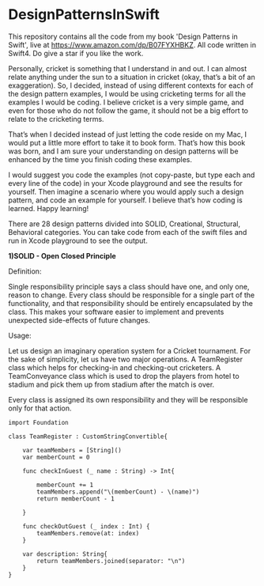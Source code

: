 # DesignPatternsInSwift
This repository contains all the code from my book 'Design Patterns in Swift', live at https://www.amazon.com/dp/B07FYXHBKZ. All code written in Swift4. Do give a star if you like the work.

Personally, cricket is something that I understand in and out. I can almost relate anything under the sun to a situation in cricket (okay, that’s a bit of an exaggeration).
So, I decided, instead of using different contexts for each of the design pattern examples, I would be using cricketing terms for all the examples I would be coding. I believe cricket is a very simple game, and even for those who do not follow the game, it should not be a big effort to relate to the cricketing terms.

That’s when I decided instead of just letting the code reside on my Mac, I would put a little more effort to take it to book form. That’s how this book was born, and I am sure your understanding on design patterns will be enhanced by the time you finish coding these examples.

I would suggest you code the examples (not copy-paste, but type each and every line of the code) in your Xcode playground and see the results for yourself. Then imagine a
scenario where you would apply such a design pattern, and code an example for yourself.
I believe that’s how coding is learned. Happy learning!

There are 28 design patterns divided into SOLID, Creational, Structural, Behavioral categories. You can take code from each of the swift files and run in Xcode playground to see the output.

**1)SOLID - Open Closed Principle**

Definition:

Single responsibility principle says a class should have one, and only one, reason to change. Every class should be responsible for a single part of the functionality, and that responsibility should be entirely encapsulated by the class. This makes your software easier to implement and prevents unexpected side-effects of future changes.

Usage:

Let us design an imaginary operation system for a Cricket tournament. For the sake of simplicity, let us have two major operations. A TeamRegister class which helps for checking-in and checking-out cricketers. A TeamConveyance class which is used to drop the players from hotel to stadium and pick them up from stadium after the match is over.

Every class is assigned its own responsibility and they will be responsible only for that action.

```import UIKit
import Foundation
 
class TeamRegister : CustomStringConvertible{
    
    var teamMembers = [String]()
    var memberCount = 0
    
    func checkInGuest (_ name : String) -> Int{
        
        memberCount += 1
        teamMembers.append("\(memberCount) - \(name)")
        return memberCount - 1
        
    }
    
    func checkOutGuest (_ index : Int) {
        teamMembers.remove(at: index)
    }
    
    var description: String{
        return teamMembers.joined(separator: "\n")
    }
}
```

